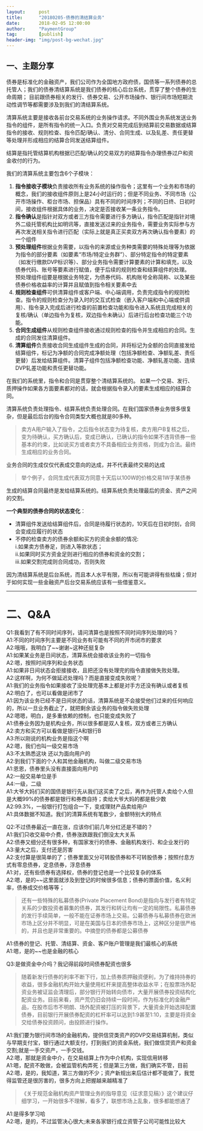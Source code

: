 ```yaml
---
layout:     post 
title:      "20180205-债券的清结算业务"
date:       2018-02-05 12:00:00
author:     "PaymentGroup"
tag:		[publish] 
header-img: "img/post-bg-wechat.jpg"
---
```


## 一、主题分享

债券是标准化的金融资产，我们公司作为全国地方政府债，国债等一系列债券的总托管人；我们的债券清结算系统是我们债券的核心后台系统，贯穿了整个债券的生命周期；
目前跟债券相关的发行、债券交易、公开市场操作、银行间市场短期流动性调节等都需要涉及到我们的清结算系统。  

清算系统主要是接收各前台交易系统的业务操作请求。不同外围业务系统发送业务指令的组件，是所有指令的统一入口。负责对交易完成后到结算前交易数据或结算指令的接收、规则检查、指令匹配/确认、清分、合同生成、以及轧差、责任更替等处理并形成相应的结算合同发送结算组件。  

结算是指托管结算机构根据已匹配/确认的交易双方的结算指令办理债券过户和资金收付的行为。  

我们的清算系统主要包含6个子模块：  
1. **指令接收子模块**负责接收所有业务系统的操作指令；这里有一个业务和市场的概念，我们的接收组件原则上是24小时运行的；但是不同业务、不同市场（公开市场操作、柜台市场、担保品）具有不同的时间序列；不同的日终、日初时间，接收组件根据具体的业务，决定是否接收某一条业务指令。  
2. **指令确认**是指针对双方或者三方指令需要进行多方确认，指令匹配是指针对境外二级托管机构比如明讯等，直接发送过来的业务指令，需要业务实际参与方再次发送相关指令进行匹配（实际上就是真正买卖双方再次确认指令要素）的一个组件
3. **预处理组件**根据业务需要，以指令的来源或业务种类需要的特殊处理等为依据为指令的部分要素（如要素“市场/特定业务群”）、部分特定指令的特定要素（如发行缴款DVP标识等）、部分业务指令需要计算要素的计算和填充，以及债券代码、账号等要素进行赋值，便于后续的规则检查和结算组件的处理。  
预处理组件组要是根据业务特定，为债券代码、机构账号全称简称、以及某些债券价格收益率的计算并且赋值到指令相关要素中去  
4. **规则检查组件**可供清算组件或客户端、中心端调用，负责完成指令的规则检查。指令的规则检查分为录入时的交互式检查（嵌入客户端和中心端或供调用）、指令录入完成后进行检查的前置检查功能和指令进入系统且完成相关的复核/确认（单边指令为复核，双边指令未确认）后进行后台检查功能三个功能。  
5. **合同生成组件**从规则检查组件接收通过规则检查的指令并生成相应的合同。生成的合同发往清算组件。  
6. **清算组件**负责接收合同生成组件生成的合同，并将标记为全额的合同直接发给结算组件，标记为净额的合同完成净额处理（包括净额检查、净额轧差、责任更替）后发给结算组件。清算子组件包括净额检查功能、净额轧差功能、连续DVP轧差功能和责任更替功能。  

在我们的系统里，指令和合同是贯穿整个清结算系统的。 如果一个交易、发行、质押操作如果各方面要素都对的话，就会根据指令录入的要素生成相应的结算合同。 

清算系统负责处理指令、结算系统负责处理合同。在我们国家债券业务很多很复杂，但是最后后台的指令合同类型大概也就是80多种。  
> 卖方A用户输入了指令，之后指令状态变为待复核，卖方用户B复核之后，变为待确认，买方确认后，变成已确认，已确认的指令如果不违背债券一些基本的约束，比如说买方或者卖方不具备相应业务资格，则成为合法。最终生成相应的业务合同。 

业务合同的生成仅仅代表成交意向的达成，并不代表最终交易的达成  

> 举个例子，合同生成代表双方同意十天后以100W的价格交易1W手某债券  

生成的结算合同最终是发给结算系统的。结算系统负责处理最后的资金、资产之间的交割。    

**一个典型的债券合同的状态变化**：  
- 清算组件发送给结算组件后，合同是待履行状态的，10天后在日初时刻，合同会变成应履行的状态  
- 不停的检查卖方的债券余额和买方的资金余额的情况:  
  i.如果卖方债券足，则进入等款状态；  
  ii.如果同时买方资金足则进行相应的债券和资金的交割；  
  iii.如果交割完成则合同成功，否则失败  

因为清结算系统是后台系统，而且本人水平有限，所以有可能讲得有些枯燥；但对于如何实现一些金融资产后台交易系统应该有一些借鉴意义。    

----

# 二、Q&A
Q1:我看到了有不同时间序列，请问清算也是按照不同时间序列处理的吗？  
A1:不同的时间序列主要是不同业务有可能有不同的开市闭市的要求  
A2:哦哦，我明白了~~谢谢~这种还挺复杂  
A1:如果某业务是日间状态，清算系统会接收该业务的一切指令  
A2:嗯，按照时间序列和业务状态  
A1:如果非日间状态会拒接接收，且把还没有处理完的指令直接做失败处理。  
A2:这样啊，为何不做延迟处理吗？而是直接变成失败呢？  
A1:我们的业务指令如果接收了没处理完基本上都是对手方还没有确认或者复核  
A2:明白了，也可以看做是闭市了  
A1:因为该业务已经不是日间状态的话，清算系统是不会接受他们过来的任何响应的，所以一旦业务截止了，就把剩余该业务的指令做失败处理  
A2:嗯嗯，明白，是多重依赖的控制，也只能变成失败了  
A1:债券业务因为是机构业务，所以很多都是双人复核，双方或者三方确认  
A2:卖方和买方可以看做是银行A和银行B  
A3:所以刚说的机构业务是指这个啊  
A2:嗯，我们也叫一级交易市场  
A3:不太熟悉这块 还以为面向用户的  
A2:到我们下面的个人和其他金融机构，叫做二级交易市场  
A1:恩恩，债券里头没有直接面向用户的  
A2:一般交易单位是手  
A4:一级，二级  
A1:大爷大妈们买的国债是银行先从我们这买卖了之后，再作为托管人卖给个人但是大概99%的债券都是银行和券商自持；卖给大爷大妈的都是极少数  
A2:99.3%，一般银行打包组合一下，变成理财产品卖给用户  
A1:具体数据不知道。我们的清算系统有笔数少，金额特别大的特点  

Q2:不过债券最近一直在涨，应该你们前几年分红还是不错的？  
A1:我们只收交易中介费，债券涨跌跟我们倒没太大关系  
A2:债券又细分还有很多种，有国家发行的债券、金融机构发行、和企业发行的  
A3:量大之后，支付还是厉害  
A2:支付算是很简单的了；债券里面又分可转股债券和不可转股债券；按照付息方式有零息债券，定息债券，浮息债券  
A1:对，还有些债券有选择权，债券的登记也是一个比较复杂的体系  
A2:嗯，是的~~这里面就涉及到登记的时候很多信息；债券的票面价值，名义利率，债券成交价格等等；  
>还有一些特殊的私募债券(Private Placement Bond)是指向与发行者有特定关系的少数投资者募集的债券，其发行和转让均有一定的局限性。私募债券的发行手续简单，一般不能在证券市场上交易。公募债券与私募债券在欧洲市场上区分并不明显，可是在美国与日本的债券市场上，这种区分是很严格的，并且也是非常重要的。中摘登的债券都是公募债券  

A1:债券的登记、托管、清结算、资金、客户账户管理是我们最核心的系统  
A1:嗯，是的~~也是金融的核心  

Q3:是做资金中介吗？我记得前段时间债券配资也很多  
> 随着新发行债券的利率不断下行，加上债券质押融资便利，为了维持持券的收益，很多金融机构开始大量使用杠杆来提高整体收益水平；在股票场外配资业务被证监会清理后，部分银行开始转向债市，大量开展债券投资结构化配资业务。目前来看，资产荒仍旧会持续一段时间，作为标准化的金融产品，在股市后市不明朗、场外配资被打压的背景下，大量资金开始选择配置债券，目前银行开展债券配资的杠杆率可以达到1:9甚至1:10，主要是将资金交给债券投资顾问，由投顾进行操作。

A1:我们要为银行间市场的金融机构，提供信贷类资产的DVP交易结算机制，类似与早期支付宝，银行通过大额支付，打到我们的资金系统，我们做信贷资产和资金交割;就是一手交资产，一手交钱。  
A2:嗯，那就是资金中介，在交易结算上作为中介机构，实现信用转移  
A1:嗯，配资不敢做，会被监管机构弄死；但是第三方做，我们确实不管，目前  
A2:嗯，是的，我知道，第三方做的不少；资产新规出来后估计都不能做了，我觉得监管还是很厉害的，很多方向上把握越来越精准了  
>《关于规范金融机构资产管理业务的指导意见（征求意见稿）》这个建议仔细学习，一开始很多不理解，看多了，联想市场上乱象，很多都能想通了  

A1:是得多学习哈  
A2:嗯，是的，不过监管决心很大;未来各家银行成立资管子公司可能性比较大  
